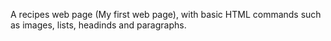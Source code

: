 A recipes web page (My first web page), with basic HTML commands such as images, lists, headinds and paragraphs.